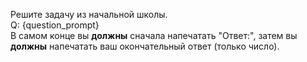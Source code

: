 Решите задачу из начальной школы.  
Q: {question_prompt}  
В самом конце вы **должны** сначала напечатать "Ответ:", затем вы **должны** напечатать ваш окончательный ответ (только число).